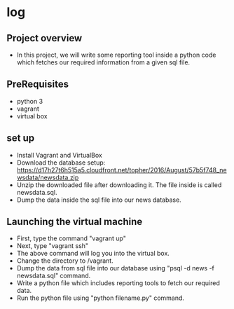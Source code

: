 # log
## Project overview
- In this project, we will write some reporting tool inside a python code which fetches our required information from a given sql file.
## PreRequisites
- python 3
- vagrant
- virtual box
## set up
- Install Vagrant and VirtualBox
- Download the database setup: https://d17h27t6h515a5.cloudfront.net/topher/2016/August/57b5f748_newsdata/newsdata.zip
- Unzip the downloaded file after downloading it. The file inside is called newsdata.sql.
- Dump the data inside the sql file into our news database.
## Launching the virtual machine
- First, type the command "vagrant up"
- Next, type "vagrant ssh"
- The above command will log you into the virtual box.
- Change the directory to /vagrant.
- Dump the data from sql file into our database using "psql -d news -f newsdata.sql" command.
- Write a python file which includes reporting tools to fetch our required data.
- Run the python file using "python filename.py" command.
